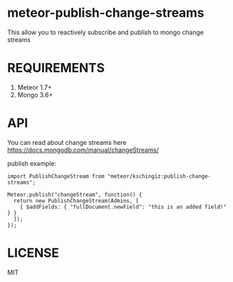 # meteor-publish-change-streams

This allow you to reactively subscribe and publish to mongo change streams

# REQUIREMENTS

1.  Meteor 1.7+
2.  Mongo 3.6+

# API

You can read about change streams here https://docs.mongodb.com/manual/changeStreams/

publish example:

```
import PublishChangeStream from "meteor/kschingiz:publish-change-streams";

Meteor.publish("changeStream", function() {
  return new PublishChangeStream(Admins, [
    { $addFields: { "fullDocument.newField": "this is an added field!" } }
  ]);
});
```

# LICENSE

MIT
